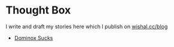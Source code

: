 # Thought Box

I write and draft my stories here which I publish on [wishal.cc/blog](https://wishal.cc/blog)


- [Dominox Sucks](https://github.com/wisharya/thought_box/blob/main/Dominos%20Sucks.md)
